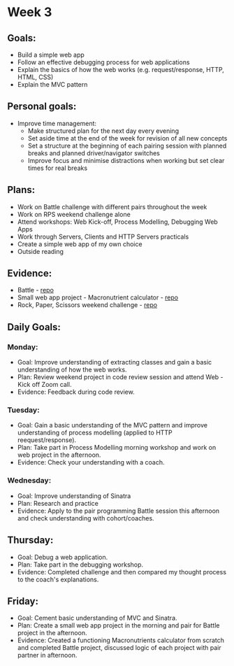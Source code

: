 # Week 3

## Goals:
- Build a simple web app
- Follow an effective debugging process for web applications
- Explain the basics of how the web works (e.g. request/response, HTTP, HTML, CSS)
- Explain the MVC pattern

## Personal goals:
- Improve time management: 
  - Make structured plan for the next day every evening
  - Set aside time at the end of the week for revision of all new concepts
  - Set a structure at the beginning of each pairing session with planned breaks and planned driver/navigator switches
  - Improve focus and minimise distractions when working but set clear times for real breaks

## Plans:
- Work on Battle challenge with different pairs throughout the week
- Work on RPS weekend challenge alone
- Attend workshops: Web Kick-off, Process Modelling, Debugging Web Apps
- Work through Servers, Clients and HTTP Servers practicals
- Create a simple web app of my own choice
- Outside reading

## Evidence:
- Battle - [repo](https://github.com/emilyalice2708/battle)
- Small web app project - Macronutrient calculator - [repo](https://github.com/emilyalice2708/macro-calculator)
- Rock, Paper, Scissors weekend challenge - [repo](https://github.com/emilyalice2708/rps-challenge)

## Daily Goals:
### Monday:
- Goal: Improve understanding of extracting classes and gain a basic understanding of how the web works.
- Plan: Review weekend project in code review session and attend Web - Kick off Zoom call.
- Evidence: Feedback during code review.

### Tuesday:
- Goal: Gain a basic understanding of the MVC pattern and improve understanding of process modelling (applied to HTTP reequest/response).
- Plan: Take part in Process Modelling morning workshop and work on web project in the afternoon.
- Evidence: Check your understanding with a coach.

### Wednesday:
- Goal: Improve understanding of Sinatra 
- Plan: Research and practice
- Evidence: Apply to the pair programming Battle session this afternoon and check understanding with cohort/coaches.

## Thursday:
- Goal: Debug a web application.
- Plan: Take part in the debugging workshop.
- Evidence: Completed challenge and then compared my thought process to the coach's explanations.

## Friday:
- Goal: Cement basic understanding of MVC and Sinatra. 
- Plan: Create a small web app project in the morning and pair for Battle project in the afternoon.
- Evidence: Created a functioning Macronutrients calculator from scratch and completed Battle project, discussed logic of each project with pair partner in afternoon.
